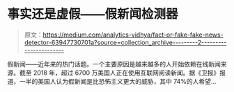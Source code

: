 # 事实还是虚假——假新闻检测器

> 原文：<https://medium.com/analytics-vidhya/fact-or-fake-fake-news-detector-63947730701a?source=collection_archive---------2----------------------->

假新闻——近年来的热门话题。一个主要原因是越来越多的人开始依赖在线新闻来源。截至 2018 年，超过 6700 万美国人正在使用互联网阅读新闻。据《卫报》报道，一半的美国人认为假新闻是比恐怖主义更大的威胁，其中 74%的人希望…